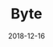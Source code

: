 ---
layout: inner
position: right
title: 'Byte'
description: 'A tribute to Commando (NES). This is the first game that I have ever developed!'
date: 2018-12-16
year: '2018'
tags: C++ SDL
featured_image: '/img/posts/Byte.gif'
project_link: 'https://sandruski.github.io/gets-name-/'
button_text: 'Website'
button_icon: 'github'
individual_contribution:
    - Enemies
    - Items (placed in the floor and dropped by enemies)
    - Player grenade
    - Secret rooms
    - Camera
    - Spawn points
    - Main menu
---